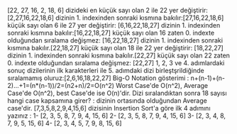 [22, 27, 16, 2, 18, 6] dizideki en küçük sayı olan 2 ile 22 yer değiştirir: [2,27,16,22,18,6]
dizinin 1. indexinden sonraki kısmına bakılır:[27,16,22,18,6] küçük sayı olan 6 ile 27 yer değiştirir: [6,16,22,18,27]
dizinin 1. indexinden sonraki kısmına bakılır:[16,22,18,27] küçük sayı olan 16 zaten 0. indexte olduğundan sıralama değişmez: [16,22,18,27]
dizinin 1. indexinden sonraki kısmına bakılır.[22,18,27] küçük sayı olan 18 ile 22 yer değiştirir: [18,22,27]
dizinin 1. indexinden sonraki kısmına bakılır.[22,27] küçük sayı olan 22 zaten 0. indexte olduğundan sıralama değişmez: [22,27]
1, 2, 3 ve 4. adımlardaki sonuç dizilerinin ilk karakterleri ile 5. adımdaki dizi birleştşrildiğinde sıralamamış oluruz:[2,6,16,18,22,27]
Big-O Notation gösterimi : n+(n-1)+(n-2)...+1=(n*(n-1))/2=(n2+n)/2=O(n^2)
Worst Case'de O(n^2), Average Case'de O(n^2), best Case'de ise O(n)'dir.
Dizi sıralandıktan sonra 18 sayısı hangi case kapsamına girer? : dizinin ortasında olduğundan Average case'dir.
[7,3,5,8,2,9,4,15,6] dizisinin Insertion Sort'a göre ilk 4 adımını yazınız :
1- [2, 3, 5, 8, 7, 9, 4, 15, 6]
2- [2, 3, 5, 8, 7, 9, 4, 15, 6]
3- [2, 3, 4, 8, 7, 9, 5, 15, 6]
4- [2, 3, 4, 5, 7, 9, 8, 15, 6]
